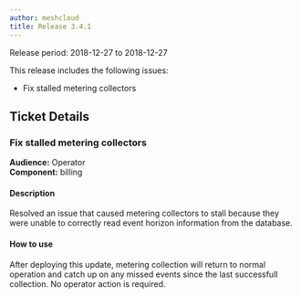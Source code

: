 ```yaml
---
author: meshcloud
title: Release 3.4.1
---
```


Release period: 2018-12-27 to 2018-12-27

This release includes the following issues:
* Fix stalled metering collectors
<!--truncate-->

## Ticket Details
### Fix stalled metering collectors
**Audience:** Operator<br>**Component:** billing


#### Description
Resolved an issue that caused metering collectors to stall because they were unable to correctly read event horizon
information from the database.

#### How to use
After deploying this update, metering collection will return to normal operation and catch up on any missed events
since the last successfull collection. No operator action is required.

